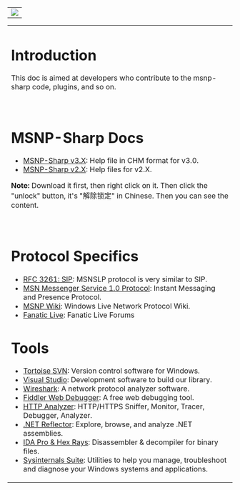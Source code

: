 <table>
<tr>
<td>
<img src='http://msnp-sharp.googlecode.com/svn/wiki/images/MSNPSharp_banner.png' />
</td>
</tr>
</table>

<table cellpadding='30px' cellspacing='0px'>
<tr>
<td>
<h1>Introduction</h1>

This doc is aimed at developers who contribute to the msnp-sharp code, plugins, and so on.<br>
<br>
<br>
<h1>MSNP-Sharp Docs</h1>

<ul><li><a href='http://msnp-sharp.googlecode.com/svn/docs/v30/' title='3.0'>MSNP-Sharp v3.X</a>: Help file in CHM format for v3.0.<br>
</li><li><a href='http://msnp-sharp.googlecode.com/svn/docs/v20/' title='2.0'>MSNP-Sharp v2.X</a>: Help files for v2.X.</li></ul>

<b>Note:</b> Download it first, then right click on it. Then click the "unlock" button, it's "解除锁定" in Chinese. Then you can see the content.<br>
<br>
<br>
<h1>Protocol Specifics</h1>

<ul><li><a href='http://www.ietf.org/rfc/rfc3261.txt' title='SIP'>RFC 3261: SIP</a>: MSNSLP protocol is very similar to SIP.<br>
</li><li><a href='http://tools.ietf.org/id/draft-movva-msn-messenger-protocol-00.txt' title='MSNP'>MSN Messenger Service 1.0 Protocol</a>: Instant Messaging and Presence Protocol.<br>
</li><li><a href='http://msnpiki.msnfanatic.com/' title='MSNPWiki'>MSNP Wiki</a>: Windows Live Network Protocol Wiki.<br>
</li><li><a href='http://forums.fanatic.net.nz/' title='Fanatic Livei'>Fanatic Live</a>: Fanatic Live Forums</li></ul>


<h1>Tools</h1>

<ul><li><a href='http://tortoisesvn.tigris.org/' title='TortoiseSVN'>Tortoise SVN</a>: Version control software for Windows.<br>
</li><li><a href='http://msdn.microsoft.com/en-us/vstudio/default.aspx' title='Visual Studio'>Visual Studio</a>: Development software to build our library.<br>
</li><li><a href='http://www.wireshark.org/' title='Wireshark'>Wireshark</a>: A network protocol analyzer software.<br>
</li><li><a href='http://www.fiddler2.com/fiddler2/' title='Fiddler'>Fiddler Web Debugger</a>: A free web debugging tool.<br>
</li><li><a href='http://www.ieinspector.com/httpanalyzer/' title='HTTP Analyzer'>HTTP Analyzer</a>: HTTP/HTTPS Sniffer, Monitor, Tracer, Debugger, Analyzer.<br>
</li><li><a href='http://www.red-gate.com/products/reflector/' title='.NET Reflector'>.NET Reflector</a>: Explore, browse, and analyze .NET assemblies.<br>
</li><li><a href='http://www.hex-rays.com/idapro/' title='IDA Pro'>IDA Pro & Hex Rays</a>: Disassembler & decompiler for binary files.<br>
</li><li><a href='http://technet.microsoft.com/tr-tr/sysinternals/bb842062(en-us).aspx' title='Sysinternals Suite'>Sysinternals Suite</a>: Utilities to help you manage, troubleshoot and diagnose your Windows systems and applications.</li></ul>


</td>
</tr>
</table>